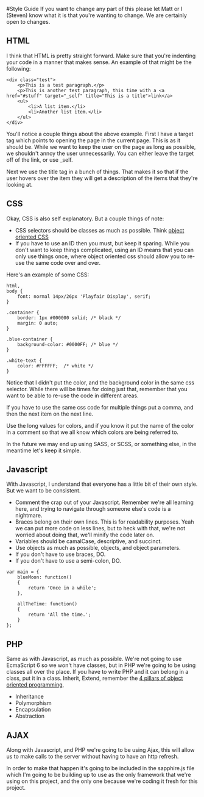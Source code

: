 #Style Guide
If you want to change any part of this please let Matt or I (Steven) know what it is that you're wanting to change.  We are certainly open to changes.

## HTML
I think that HTML is pretty straight forward.  Make sure that you're indenting your code in a manner that makes sense. An example of that might be the following:

```
<div class="test">
    <p>This is a test paragraph.</p>
    <p>This is another test paragraph, this time with a <a href="#stuff" target="_self" title="This is a title">link</a>
    <ul>
        <li>A list item.</li>
        <li>Another list item.</li>
    </ul>
</div>
```

You'll notice a couple things about the above example.  First I have a target tag which points to opening the page in the current page.  This is as it should be.  While we want to keep the user on the page as long as possible, we shouldn't annoy the user unnecessarily.  You can either leave the target off of the link, or use _self.

Next we use the title tag in a bunch of things.  That makes it so that if the user hovers over the item they will get a description of the items that they're looking at.

## CSS
Okay, CSS is also self explanatory.  But a couple things of note:

* CSS selectors should be classes as much as possible.  Think [object oriented CSS](https://code.tutsplus.com/tutorials/object-oriented-css-what-how-and-why--net-6986)
* If you have to use an ID then you must, but keep it sparing. While you don't want to keep things complicated, using an ID means that you can only use things once, where object oriented css should allow you to re-use the same code over and over.

Here's an example of some CSS:
```
html,
body {
    font: normal 14px/26px 'Playfair Display', serif;
}

.container {
    border: 1px #000000 solid; /* black */
    margin: 0 auto;
}

.blue-container {
    background-color: #0000FF; /* blue */
}

.white-text {
    color: #FFFFFF;  /* white */
}
```

Notice that I didn't put the color, and the background color in the same css selector.  While there will be times for doing just that, remember that you want to be able to re-use the code in different areas.

If you have to use the same css code for multiple things put a comma, and then the next item on the next line.

Use the long values for colors, and if you know it put the name of the color in a comment so that we all know which colors are being referred to.

In the future we may end up using SASS, or SCSS, or something else, in the meantime let's keep it simple.

## Javascript
With Javascript, I understand that everyone has a little bit of their own style.  But we want to be consistent.

* Comment the crap out of your Javascript.  Remember we're all learning here, and trying to navigate through someone else's code is a nightmare.
* Braces belong on their own lines.  This is for readability purposes.  Yeah we can put more code on less lines, but to heck with that, we're not worried about doing that, we'll minify the code later on.
* Variables should be camalCase, descriptive, and succinct.
* Use objects as much as possible, objects, and object parameters.
* If you don't have to use braces, DO.
* If you don't have to use a semi-colon, DO.

```
var main = {
    blueMoon: function()
    {
        return 'Once in a while';
    },

    allTheTime: function()
    {
        return 'All the time.';
    }
};
```

## PHP
Same as with Javascript, as much as possible.  We're not going to use EcmaScript 6 so we won't have classes, but in PHP we're going to be using classes all over the place.  If you have to write PHP and it can belong in a class, put it in a class.  Inherit, Extend, remember the [4 pillars of object oriented programming](https://www.linkedin.com/pulse/4-pillars-object-oriented-programming-pushkar-kumar/),

* Inheritance
* Polymorphism
* Encapsulation
* Abstraction

## AJAX
Along with Javascript, and PHP we're going to be using Ajax, this will allow us to make calls to the server without having to have an http refresh.

In order to make that happen it's going to be included in the sapphire.js file which I'm going to be building up to use as the only framework that we're using on this project, and the only one because we're coding it fresh for this project.